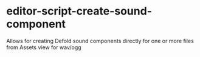 # editor-script-create-sound-component
Allows for creating Defold sound components directly for one or more files from Assets view for wav/ogg
